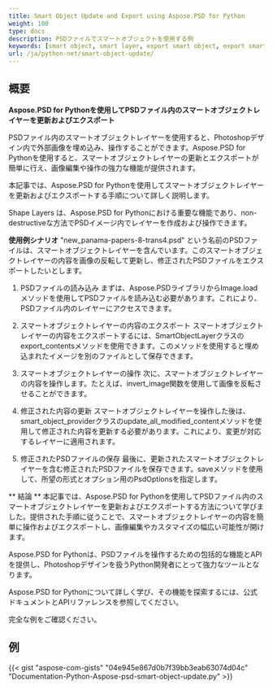 ```yaml
---
title: Smart Object Update and Export using Aspose.PSD for Python
weight: 100
type: docs
description: PSDファイルでスマートオブジェクトを使用する例
keywords: [smart object, smart layer, export smart object, export smart layer, update smart object, update smart layer, psd api, python, code sample]
url: /ja/python-net/smart-object-update/
---
```


## **概要**


**Aspose.PSD for Pythonを使用してPSDファイル内のスマートオブジェクトレイヤーを更新およびエクスポート**

PSDファイル内のスマートオブジェクトレイヤーを使用すると、Photoshopデザイン内で外部画像を埋め込み、操作することができます。Aspose.PSD for Pythonを使用すると、スマートオブジェクトレイヤーの更新とエクスポートが簡単に行え、画像編集や操作の強力な機能が提供されます。

本記事では、Aspose.PSD for Pythonを使用してスマートオブジェクトレイヤーを更新およびエクスポートする手順について詳しく説明します。

Shape Layers は、Aspose.PSD for Pythonにおける重要な機能であり、non-destructiveな方法でPSDイメージ内でレイヤーを作成および操作できます。

**使用例シナリオ**
"new_panama-papers-8-trans4.psd" という名前のPSDファイルは、スマートオブジェクトレイヤーを含んでいます。このスマートオブジェクトレイヤーの内容を画像の反転して更新し、修正されたPSDファイルをエクスポートしたいとします。

1. PSDファイルの読み込み
まずは、Aspose.PSDライブラリからImage.loadメソッドを使用してPSDファイルを読み込む必要があります。これにより、PSDファイル内のレイヤーにアクセスできます。

2. スマートオブジェクトレイヤーの内容のエクスポート
スマートオブジェクトレイヤーの内容をエクスポートするには、SmartObjectLayerクラスのexport_contentsメソッドを使用できます。このメソッドを使用すると埋め込まれたイメージを別のファイルとして保存できます。

3. スマートオブジェクトレイヤーの操作
次に、スマートオブジェクトレイヤーの内容を操作します。たとえば、invert_image関数を使用して画像を反転させることができます。

4. 修正された内容の更新
スマートオブジェクトレイヤーを操作した後は、smart_object_providerクラスのupdate_all_modified_contentメソッドを使用して修正された内容を更新する必要があります。これにより、変更が対応するレイヤーに適用されます。

5. 修正されたPSDファイルの保存
最後に、更新されたスマートオブジェクトレイヤーを含む修正されたPSDファイルを保存できます。saveメソッドを使用して、所望の形式とオプション用のPsdOptionsを指定します。

** 結論 **
本記事では、Aspose.PSD for Pythonを使用してPSDファイル内のスマートオブジェクトレイヤーを更新およびエクスポートする方法について学びました。提供された手順に従うことで、スマートオブジェクトレイヤーの内容を簡単に操作およびエクスポートし、画像編集やカスタマイズの幅広い可能性が開けます。

Aspose.PSD for Pythonは、PSDファイルを操作するための包括的な機能とAPIを提供し、Photoshopデザインを扱うPython開発者にとって強力なツールとなります。

Aspose.PSD for Pythonについて詳しく学び、その機能を探索するには、公式ドキュメントとAPIリファレンスを参照してください。

完全な例をご確認ください。

## **例**
{{< gist "aspose-com-gists" "04e945e867d0b7f39bb3eab63074d04c" "Documentation-Python-Aspose-psd-smart-object-update.py" >}}
